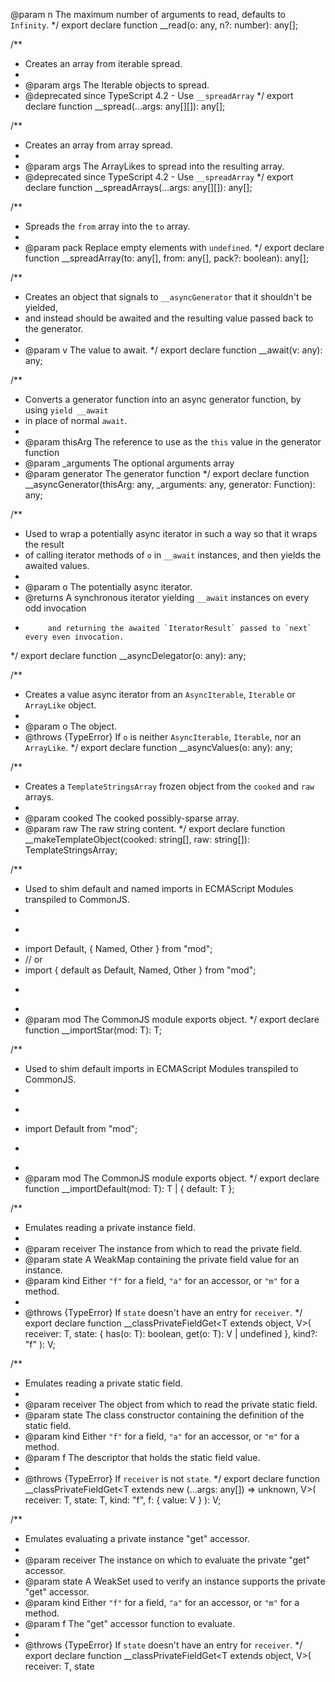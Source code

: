 @param n The maximum number of arguments to read, defaults to `Infinity`.
 */
export declare function __read(o: any, n?: number): any[];

/**
 * Creates an array from iterable spread.
 *
 * @param args The Iterable objects to spread.
 * @deprecated since TypeScript 4.2 - Use `__spreadArray`
 */
export declare function __spread(...args: any[][]): any[];

/**
 * Creates an array from array spread.
 *
 * @param args The ArrayLikes to spread into the resulting array.
 * @deprecated since TypeScript 4.2 - Use `__spreadArray`
 */
export declare function __spreadArrays(...args: any[][]): any[];

/**
 * Spreads the `from` array into the `to` array.
 *
 * @param pack Replace empty elements with `undefined`.
 */
export declare function __spreadArray(to: any[], from: any[], pack?: boolean): any[];

/**
 * Creates an object that signals to `__asyncGenerator` that it shouldn't be yielded,
 * and instead should be awaited and the resulting value passed back to the generator.
 *
 * @param v The value to await.
 */
export declare function __await(v: any): any;

/**
 * Converts a generator function into an async generator function, by using `yield __await`
 * in place of normal `await`.
 *
 * @param thisArg The reference to use as the `this` value in the generator function
 * @param _arguments The optional arguments array
 * @param generator The generator function
 */
export declare function __asyncGenerator(thisArg: any, _arguments: any, generator: Function): any;

/**
 * Used to wrap a potentially async iterator in such a way so that it wraps the result
 * of calling iterator methods of `o` in `__await` instances, and then yields the awaited values.
 *
 * @param o The potentially async iterator.
 * @returns A synchronous iterator yielding `__await` instances on every odd invocation
 *          and returning the awaited `IteratorResult` passed to `next` every even invocation.
 */
export declare function __asyncDelegator(o: any): any;

/**
 * Creates a value async iterator from an `AsyncIterable`, `Iterable` or `ArrayLike` object.
 *
 * @param o The object.
 * @throws {TypeError} If `o` is neither `AsyncIterable`, `Iterable`, nor an `ArrayLike`.
 */
export declare function __asyncValues(o: any): any;

/**
 * Creates a `TemplateStringsArray` frozen object from the `cooked` and `raw` arrays.
 *
 * @param cooked The cooked possibly-sparse array.
 * @param raw The raw string content.
 */
export declare function __makeTemplateObject(cooked: string[], raw: string[]): TemplateStringsArray;

/**
 * Used to shim default and named imports in ECMAScript Modules transpiled to CommonJS.
 *
 * ```js
 * import Default, { Named, Other } from "mod";
 * // or
 * import { default as Default, Named, Other } from "mod";
 * ```
 *
 * @param mod The CommonJS module exports object.
 */
export declare function __importStar<T>(mod: T): T;

/**
 * Used to shim default imports in ECMAScript Modules transpiled to CommonJS.
 *
 * ```js
 * import Default from "mod";
 * ```
 *
 * @param mod The CommonJS module exports object.
 */
export declare function __importDefault<T>(mod: T): T | { default: T };

/**
 * Emulates reading a private instance field.
 *
 * @param receiver The instance from which to read the private field.
 * @param state A WeakMap containing the private field value for an instance.
 * @param kind Either `"f"` for a field, `"a"` for an accessor, or `"m"` for a method.
 *
 * @throws {TypeError} If `state` doesn't have an entry for `receiver`.
 */
export declare function __classPrivateFieldGet<T extends object, V>(
    receiver: T,
    state: { has(o: T): boolean, get(o: T): V | undefined },
    kind?: "f"
): V;

/**
 * Emulates reading a private static field.
 *
 * @param receiver The object from which to read the private static field.
 * @param state The class constructor containing the definition of the static field.
 * @param kind Either `"f"` for a field, `"a"` for an accessor, or `"m"` for a method.
 * @param f The descriptor that holds the static field value.
 *
 * @throws {TypeError} If `receiver` is not `state`.
 */
export declare function __classPrivateFieldGet<T extends new (...args: any[]) => unknown, V>(
    receiver: T,
    state: T,
    kind: "f",
    f: { value: V }
): V;

/**
 * Emulates evaluating a private instance "get" accessor.
 *
 * @param receiver The instance on which to evaluate the private "get" accessor.
 * @param state A WeakSet used to verify an instance supports the private "get" accessor.
 * @param kind Either `"f"` for a field, `"a"` for an accessor, or `"m"` for a method.
 * @param f The "get" accessor function to evaluate.
 *
 * @throws {TypeError} If `state` doesn't have an entry for `receiver`.
 */
export declare function __classPrivateFieldGet<T extends object, V>(
    receiver: T,
    state
